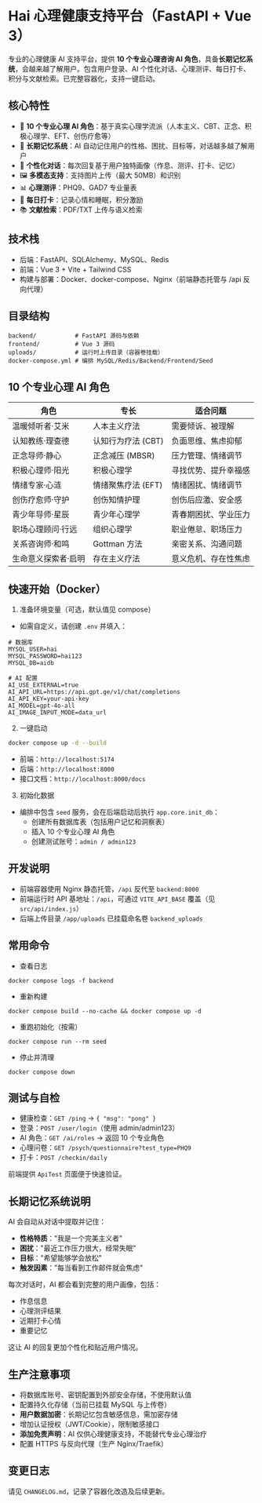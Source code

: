 # Hai 心理健康支持平台（FastAPI + Vue 3）

专业的心理健康 AI 支持平台，提供 **10 个专业心理咨询 AI 角色**，具备**长期记忆系统**，会越来越了解用户。包含用户登录、AI 个性化对话、心理测评、每日打卡、积分与文献检索。已完整容器化，支持一键启动。

## 核心特性
- 🧠 **10 个专业心理 AI 角色**：基于真实心理学流派（人本主义、CBT、正念、积极心理学、EFT、创伤疗愈等）
- 💭 **长期记忆系统**：AI 自动记住用户的性格、困扰、目标等，对话越多越了解用户
- 🎯 **个性化对话**：每次回复基于用户独特画像（作息、测评、打卡、记忆）
- 🖼️ **多模态支持**：支持图片上传（最大 50MB）和识别
- 📊 **心理测评**：PHQ9、GAD7 专业量表
- 📝 **每日打卡**：记录心情和睡眠，积分激励
- 📚 **文献检索**：PDF/TXT 上传与语义检索

## 技术栈
- 后端：FastAPI、SQLAlchemy、MySQL、Redis
- 前端：Vue 3 + Vite + Tailwind CSS
- 构建与部署：Docker、docker-compose、Nginx（前端静态托管与 /api 反向代理）

## 目录结构
```
backend/           # FastAPI 源码与依赖
frontend/          # Vue 3 源码
uploads/           # 运行时上传目录（容器卷挂载）
docker-compose.yml # 编排 MySQL/Redis/Backend/Frontend/Seed
```

## 10 个专业心理 AI 角色

| 角色 | 专长 | 适合问题 |
|------|------|---------|
| 温暖倾听者·艾米 | 人本主义疗法 | 需要倾诉、被理解 |
| 认知教练·理查德 | 认知行为疗法 (CBT) | 负面思维、焦虑抑郁 |
| 正念导师·静心 | 正念减压 (MBSR) | 压力管理、情绪调节 |
| 积极心理师·阳光 | 积极心理学 | 寻找优势、提升幸福感 |
| 情绪专家·心涟 | 情绪聚焦疗法 (EFT) | 情绪困扰、情绪调节 |
| 创伤疗愈师·守护 | 创伤知情护理 | 创伤后应激、安全感 |
| 青少年导师·星辰 | 青少年心理学 | 青春期困扰、学业压力 |
| 职场心理顾问·行远 | 组织心理学 | 职业倦怠、职场压力 |
| 关系咨询师·和鸣 | Gottman 方法 | 亲密关系、沟通问题 |
| 生命意义探索者·启明 | 存在主义疗法 | 意义危机、存在性焦虑 |

## 快速开始（Docker）
1) 准备环境变量（可选，默认值见 compose）
- 如需自定义，请创建 `.env` 并填入：
```env
# 数据库
MYSQL_USER=hai
MYSQL_PASSWORD=hai123
MYSQL_DB=aidb

# AI 配置
AI_USE_EXTERNAL=true
AI_API_URL=https://api.gpt.ge/v1/chat/completions
AI_API_KEY=your-api-key
AI_MODEL=gpt-4o-all
AI_IMAGE_INPUT_MODE=data_url
```

2) 一键启动
```bash
docker compose up -d --build
```
- 前端：`http://localhost:5174`
- 后端：`http://localhost:8000`
- 接口文档：`http://localhost:8000/docs`

3) 初始化数据
- 编排中包含 `seed` 服务，会在后端启动后执行 `app.core.init_db`：
  - 创建所有数据库表（包括用户记忆和洞察表）
  - 插入 10 个专业心理 AI 角色
  - 创建测试账号：`admin / admin123`

## 开发说明
- 前端容器使用 Nginx 静态托管，`/api` 反代至 `backend:8000`
- 前端运行时 API 基地址：`/api`，可通过 `VITE_API_BASE` 覆盖（见 `src/api/index.js`）
- 后端上传目录 `/app/uploads` 已挂载命名卷 `backend_uploads`

## 常用命令
- 查看日志
```
docker compose logs -f backend
```
- 重新构建
```
docker compose build --no-cache && docker compose up -d
```
- 重跑初始化（按需）
```
docker compose run --rm seed
```
- 停止并清理
```
docker compose down
```

## 测试与自检
- 健康检查：`GET /ping` → `{ "msg": "pong" }`
- 登录：`POST /user/login`（使用 admin/admin123）
- AI 角色：`GET /ai/roles` → 返回 10 个专业角色
- 心理问卷：`GET /psych/questionnaire?test_type=PHQ9`
- 打卡：`POST /checkin/daily`

前端提供 `ApiTest` 页面便于快速验证。

## 长期记忆系统说明
AI 会自动从对话中提取并记住：
- **性格特质**："我是一个完美主义者"
- **困扰**："最近工作压力很大，经常失眠"
- **目标**："希望能够学会放松"
- **触发因素**："每当看到工作邮件就会焦虑"

每次对话时，AI 都会看到完整的用户画像，包括：
- 作息信息
- 心理测评结果
- 近期打卡心情
- 重要记忆

这让 AI 的回复更加个性化和贴近用户情况。

## 生产注意事项
- 将数据库账号、密钥配置到外部安全存储，不使用默认值
- 配置持久化存储（当前已挂载 MySQL 与上传卷）
- **用户数据加密**：长期记忆包含敏感信息，需加密存储
- 增加认证授权（JWT/Cookie），限制敏感接口
- **添加免责声明**：AI 仅供心理健康支持，不能替代专业心理治疗
- 配置 HTTPS 与反向代理（生产 Nginx/Traefik）

## 变更日志
请见 `CHANGELOG.md`，记录了容器化改造及后续更新。

